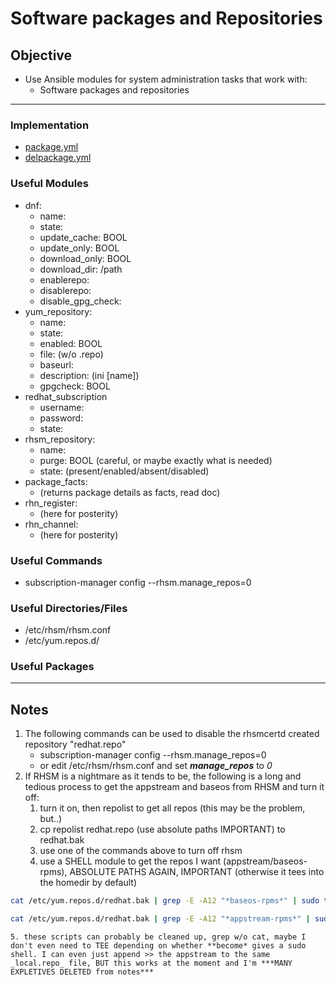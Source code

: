 # Software packages and Repositories

## Objective
* Use Ansible modules for system administration tasks that work with:
	* Software packages and repositories

---

### Implementation
* [package.yml](package.yml)
* [delpackage.yml](delpackage.yml)

### Useful Modules
* dnf:
	* name:
	* state:
	* update_cache: BOOL
	* update_only: BOOL
	* download_only: BOOL
	* download_dir: /path
	* enablerepo:
	* disablerepo:
	* disable_gpg_check:
* yum_repository:
	* name:
	* state:
	* enabled: BOOL
	* file: (w/o .repo)
	* baseurl:
	* description: (ini [name])
	* gpgcheck: BOOL
* redhat_subscription
	* username:
	* password:
	* state:
* rhsm_repository:
	* name:
	* purge: BOOL (careful, or maybe exactly what is needed)
	* state: (present/enabled/absent/disabled)
* package_facts:
	* (returns package details as facts, read doc)
* rhn_register:
	* (here for posterity)
* rhn_channel:
	* (here for posterity)

### Useful Commands
* subscription-manager config --rhsm.manage_repos=0

### Useful Directories/Files
* /etc/rhsm/rhsm.conf
* /etc/yum.repos.d/

### Useful Packages

---

## Notes
1. The following commands can be used to disable the rhsmcertd created repository "redhat.repo"
	* subscription-manager config --rhsm.manage_repos=0
	* or edit /etc/rhsm/rhsm.conf and set ***manage_repos*** to _0_
2. If RHSM is a nightmare as it tends to be, the following is a long and tedious process to get the appstream and baseos from RHSM and turn it off:
	1. turn it on, then repolist to get all repos (this may be the problem, but..)
	2. cp repolist redhat.repo (use absolute paths IMPORTANT) to redhat.bak
	3. use one of the commands above to turn off rhsm
	4. use a SHELL module to get the repos I want (appstream/baseos-rpms), ABSOLUTE PATHS AGAIN, IMPORTANT (otherwise it tees into the homedir by default)


```zsh
cat /etc/yum.repos.d/redhat.bak | grep -E -A12 "*baseos-rpms*" | sudo tee > /etc/yum.repos.d/local.repo
```

```zsh
cat /etc/yum.repos.d/redhat.bak | grep -E -A12 "*appstream-rpms*" | sudo tee > /etc/yum.repos.d/local2.repo
```

	5. these scripts can probably be cleaned up, grep w/o cat, maybe I don't even need to TEE depending on whether **become* gives a sudo shell. I can even just append >> the appstream to the same _local.repo_ file, BUT this works at the moment and I'm ***MANY EXPLETIVES DELETED from notes***
